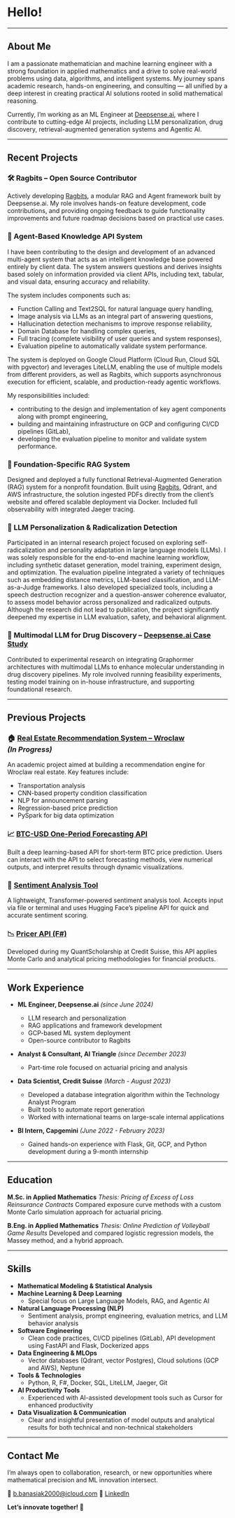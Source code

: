 # Hello!

---

## About Me

I am a passionate mathematician and machine learning engineer with a strong foundation in applied mathematics and a drive to solve real-world problems using data, algorithms, and intelligent systems. My journey spans academic research, hands-on engineering, and consulting — all unified by a deep interest in creating practical AI solutions rooted in solid mathematical reasoning.

Currently, I’m working as an ML Engineer at [Deepsense.ai](https://deepsense.ai/), where I contribute to cutting-edge AI projects, including LLM personalization, drug discovery, retrieval-augmented generation systems and Agentic AI.

---

## Recent Projects

### 🛠️ Ragbits – Open Source Contributor

Actively developing [Ragbits](https://ragbits.deepsense.ai/), a modular RAG and Agent framework built by Deepsense.ai. My role involves hands-on feature development, code contributions, and providing ongoing feedback to guide functionality improvements and future roadmap decisions based on practical use cases.

### 🔗 Agent-Based Knowledge API System

I have been contributing to the design and development of an advanced multi-agent system that acts as an intelligent knowledge base powered entirely by client data. The system answers questions and derives insights based solely on information provided via client APIs, including text, tabular, and visual data, ensuring accuracy and reliability. 

The system includes components such as:
* Function Calling and Text2SQL for natural language query handling,
* Image analysis via LLMs as an integral part of answering questions,
* Hallucination detection mechanisms to improve response reliability,
* Domain Database for handling complex queries,
* Full tracing (complete visibility of user queries and system responses),
* Evaluation pipeline to automatically validate system performance.

The system is deployed on Google Cloud Platform (Cloud Run, Cloud SQL with pgvector) and leverages LiteLLM, enabling the use of multiple models from different providers, as well as Ragbits, which supports asynchronous execution for efficient, scalable, and production-ready agentic workflows.

My responsibilities included:
* contributing to the design and implementation of key agent components along with prompt engineering,
* building and maintaining infrastructure on GCP and configuring CI/CD pipelines (GitLab),
* developing the evaluation pipeline to monitor and validate system performance.

### 📄 Foundation-Specific RAG System

Designed and deployed a fully functional Retrieval-Augmented Generation (RAG) system for a nonprofit foundation. Built using [Ragbits](https://ragbits.deepsense.ai/), Qdrant, and AWS infrastructure, the solution ingested PDFs directly from the client’s website and offered scalable deployment via Docker. Included full observability with integrated Jaeger tracing.

### 🧠 LLM Personalization & Radicalization Detection

Participated in an internal research project focused on exploring self-radicalization and personality adaptation in large language models (LLMs). I was solely responsible for the end-to-end machine learning workflow, including synthetic dataset generation, model training, experiment design, and optimization. The evaluation pipeline integrated a variety of techniques such as embedding distance metrics, LLM-based classification, and LLM-as-a-Judge frameworks. I also developed specialized tools, including a speech destruction recognizer and a question-answer coherence evaluator, to assess model behavior across personalized and radicalized outputs. Although the research did not lead to publication, the project significantly deepened my expertise in LLM evaluation, safety, and behavioral alignment.

### 🧪 Multimodal LLM for Drug Discovery – [Deepsense.ai Case Study](https://deepsense.ai/case-studies/enhancing-in-silico-drug-discovery-with-a-multimodal-llm/)

Contributed to experimental research on integrating Graphormer architectures with multimodal LLMs to enhance molecular understanding in drug discovery pipelines. My role involved running feasibility experiments, testing model training on in-house infrastructure, and supporting foundational research.

---

## Previous Projects

### 🏠 [Real Estate Recommendation System – Wroclaw](https://github.com/BanasiakB/WroclawRealEstateREC) <br>*(In Progress)*

An academic project aimed at building a recommendation engine for Wroclaw real estate. Key features include:

* Transportation analysis
* CNN-based property condition classification
* NLP for announcement parsing
* Regression-based price prediction
* PySpark for big data optimization

### 📈 [BTC-USD One-Period Forecasting API](https://github.com/BanasiakB/ForecastingAPI)

Built a deep learning-based API for short-term BTC price prediction. Users can interact with the API to select forecasting methods, view numerical outputs, and interpret results through dynamic visualizations.


### 💬 [Sentiment Analysis Tool](https://github.com/BanasiakB/Sentiment)

A lightweight, Transformer-powered sentiment analysis tool. Accepts input via file or terminal and uses Hugging Face’s pipeline API for quick and accurate sentiment scoring.


### 📉 [Pricer API (F#)](https://github.com/BanasiakB/Pricer)

Developed during my QuantScholarship at Credit Suisse, this API applies Monte Carlo and analytical pricing methodologies for financial products.


---

## Work Experience

* **ML Engineer, Deepsense.ai** *(since June 2024)*

  * LLM research and personalization
  * RAG applications and framework development
  * GCP-based ML system deployment
  * Open-source contributor to Ragbits

* **Analyst & Consultant, AI Triangle** *(since December 2023)*

  * Part-time role focused on actuarial pricing and analysis
    
* **Data Scientist, Credit Suisse** *(March - August 2023)*

  * Developed a database integration algorithm within the Technology Analyst Program
  * Built tools to automate report generation
  * Worked with international teams on large-scale internal applications

* **BI Intern, Capgemini** *(June 2022 - February 2023)*

  * Gained hands-on experience with Flask, Git, GCP, and Python development during a 9-month internship

---

## Education

**M.Sc. in Applied Mathematics**
*Thesis:* *Pricing of Excess of Loss Reinsurance Contracts*
Compared exposure curve methods with a custom Monte Carlo simulation approach for actuarial pricing.

**B.Eng. in Applied Mathematics**
*Thesis:* *Online Prediction of Volleyball Game Results*
Developed and compared logistic regression models, the Massey method, and a hybrid approach.

---

## Skills

* **Mathematical Modeling & Statistical Analysis**
* **Machine Learning & Deep Learning**
  * Special focus on Large Language Models, RAG, and Agentic AI
* **Natural Language Processing (NLP)**
  * Sentiment analysis, prompt engineering, evaluation metrics, and LLM behavior analysis
* **Software Engineering**
  * Clean code practices, CI/CD pipelines (GitLab), API development using FastAPI and Flask, Dockerized apps
* **Data Engineering & MLOps**
  * Vector databases (Qdrant, vector Postgres), Cloud solutions (GCP and AWS), Neptune
* **Tools & Technologies**
  * Python, R, F#, Docker, SQL, LiteLLM, Jaeger, Git
* **AI Productivity Tools**
  * Experienced with AI-assisted development tools such as Cursor for enhanced productivity
* **Data Visualization & Communication**
  * Clear and insightful presentation of model outputs and analytical results for both technical and non-technical stakeholders

---

## Contact Me

I’m always open to collaboration, research, or new opportunities where mathematical precision and ML innovation intersect.

📧 [b.banasiak2000@icloud.com](mailto:b.banasiak2000@icloud.com)
🔗 [LinkedIn](https://linkedin.com/in/bogdan-banasiak)

**Let’s innovate together! 🚀**





